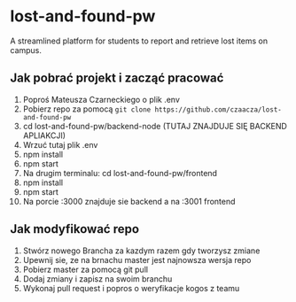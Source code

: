 # lost-and-found-pw

A streamlined platform for students to report and retrieve lost items on campus.

## Jak pobrać projekt i zacząć pracować

1. Poproś Mateusza Czarneckiego o plik .env
2. Pobierz repo za pomocą `git clone https://github.com/czaacza/lost-and-found-pw`
3. cd lost-and-found-pw/backend-node (TUTAJ ZNAJDUJE SIĘ BACKEND APLIAKCJI)
4. Wrzuć tutaj plik .env
5. npm install
6. npm start
7. Na drugim terminalu: cd lost-and-found-pw/frontend
8. npm install
9. npm start
10. Na porcie :3000 znajduje sie backend a na :3001 frontend

## Jak modyfikować repo

1. Stwórz nowego Brancha za kazdym razem gdy tworzysz zmiane
2. Upewnij sie, ze na brnachu master jest najnowsza wersja repo
3. Pobierz master za pomocą git pull
4. Dodaj zmiany i zapisz na swoim branchu
5. Wykonaj pull request i popros o weryfikacje kogos z teamu
